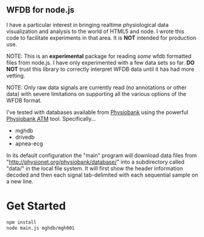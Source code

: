 WFDB for node.js
------------

I have a particular interest in bringing realtime physiological data visualization and analysis to the world of HTML5 and node.  I wrote this code to facilitate experiments in that area.  It is __NOT__ intended for production use.

NOTE: This is an __experimental__ package for reading *some* wfdb formatted files from node.js.  I have only experimented with a few data sets so far.  __DO NOT__ trust this library to correctly interpret WFDB data until it has had more vetting.

NOTE: Only raw data signals are currently read (no annotations or other data) with severe limitations on supporting all the various options of the WFDB format.

I've tested with databases available from [Physiobank](http://physionet.org/physiobank/) using the powerful [Physiobank ATM](http://physionet.org/cgi-bin/atm/ATM) tool.  Specifically...
* mghdb
* drivedb
* apnea-ecg

In its default configuration the "main" program will download data files from "http://physionet.org/physiobank/database/" into a subdirectory called "data/" in the local file system.  It will first show the header information decoded and then each signal tab-delimited with each sequential sample on a new line.

Get Started
=========

``` bash
npm install
node main.js mghdb/mgh001


